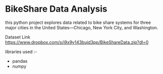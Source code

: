 # BikeShare Data Analysis 
this python project explores data related to bike share systems for three major cities in the United States—Chicago, New York City, and Washington. 

Dataset Link
https://www.dropbox.com/s/i9x9y143bujd3pp/BikeShareData.zip?dl=0

libraries used :- 

- pandas
- numpy